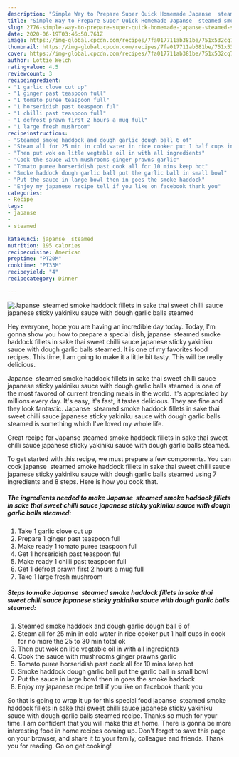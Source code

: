 ```yaml
---
description: "Simple Way to Prepare Super Quick Homemade Japanse  steamed smoke haddock fillets in sake thai sweet chilli sauce japanese sticky yakiniku sauce with dough garlic balls steamed"
title: "Simple Way to Prepare Super Quick Homemade Japanse  steamed smoke haddock fillets in sake thai sweet chilli sauce japanese sticky yakiniku sauce with dough garlic balls steamed"
slug: 2776-simple-way-to-prepare-super-quick-homemade-japanse-steamed-smoke-haddock-fillets-in-sake-thai-sweet-chilli-sauce-japanese-sticky-yakiniku-sauce-with-dough-garlic-balls-steamed
date: 2020-06-19T03:46:58.761Z
image: https://img-global.cpcdn.com/recipes/7fa017711ab381be/751x532cq70/japanse-steamed-smoke-haddock-fillets-in-sake-thai-sweet-chilli-sauce-japanese-sticky-yakiniku-sauc-recipe-main-photo.jpg
thumbnail: https://img-global.cpcdn.com/recipes/7fa017711ab381be/751x532cq70/japanse-steamed-smoke-haddock-fillets-in-sake-thai-sweet-chilli-sauce-japanese-sticky-yakiniku-sauc-recipe-main-photo.jpg
cover: https://img-global.cpcdn.com/recipes/7fa017711ab381be/751x532cq70/japanse-steamed-smoke-haddock-fillets-in-sake-thai-sweet-chilli-sauce-japanese-sticky-yakiniku-sauc-recipe-main-photo.jpg
author: Lottie Welch
ratingvalue: 4.5
reviewcount: 3
recipeingredient:
- "1 garlic clove cut up"
- "1 ginger past teaspoon full"
- "1 tomato puree teaspoon full"
- "1 horseridish past teaspoon ful"
- "1 chilli past teaspoon full"
- "1 defrost prawn first 2 hours a mug full"
- "1 large fresh mushroom"
recipeinstructions:
- "Steamed smoke haddock and dough garlic dough ball 6 of"
- "Steam all for 25 min in cold water in rice cooker put 1 half cups in cook for no more the 25 to 30 min total ok"
- "Then put wok on litle vegtable oil in with all ingredients"
- "Cook the sauce with mushrooms ginger prawns garlic"
- "Tomato puree horseridish past cook all for 10 mins keep hot"
- "Smoke haddock dough garlic ball put the garlic ball in small bowl"
- "Put the sauce in large bowl then in goes the smoke haddock"
- "Enjoy my japanese recipe tell if you like on facebook thank you"
categories:
- Recipe
tags:
- japanse
- 
- steamed

katakunci: japanse  steamed 
nutrition: 195 calories
recipecuisine: American
preptime: "PT20M"
cooktime: "PT33M"
recipeyield: "4"
recipecategory: Dinner

---
```



![Japanse  steamed smoke haddock fillets in sake thai sweet chilli sauce japanese sticky yakiniku sauce with dough garlic balls steamed](https://img-global.cpcdn.com/recipes/7fa017711ab381be/751x532cq70/japanse-steamed-smoke-haddock-fillets-in-sake-thai-sweet-chilli-sauce-japanese-sticky-yakiniku-sauc-recipe-main-photo.jpg)

Hey everyone, hope you are having an incredible day today. Today, I'm gonna show you how to prepare a special dish, japanse  steamed smoke haddock fillets in sake thai sweet chilli sauce japanese sticky yakiniku sauce with dough garlic balls steamed. It is one of my favorites food recipes. This time, I am going to make it a little bit tasty. This will be really delicious.

Japanse  steamed smoke haddock fillets in sake thai sweet chilli sauce japanese sticky yakiniku sauce with dough garlic balls steamed is one of the most favored of current trending meals in the world. It's appreciated by millions every day. It's easy, it's fast, it tastes delicious. They are fine and they look fantastic. Japanse  steamed smoke haddock fillets in sake thai sweet chilli sauce japanese sticky yakiniku sauce with dough garlic balls steamed is something which I've loved my whole life.

Great recipe for Japanse steamed smoke haddock fillets in sake thai sweet chilli sauce japanese sticky yakiniku sauce with dough garlic balls steamed.


To get started with this recipe, we must prepare a few components. You can cook japanse  steamed smoke haddock fillets in sake thai sweet chilli sauce japanese sticky yakiniku sauce with dough garlic balls steamed using 7 ingredients and 8 steps. Here is how you cook that.

<!--inarticleads1-->

##### The ingredients needed to make Japanse  steamed smoke haddock fillets in sake thai sweet chilli sauce japanese sticky yakiniku sauce with dough garlic balls steamed:

1. Take 1 garlic clove cut up
1. Prepare 1 ginger past teaspoon full
1. Make ready 1 tomato puree teaspoon full
1. Get 1 horseridish past teaspoon ful
1. Make ready 1 chilli past teaspoon full
1. Get 1 defrost prawn first 2 hours a mug full
1. Take 1 large fresh mushroom




<!--inarticleads2-->

##### Steps to make Japanse  steamed smoke haddock fillets in sake thai sweet chilli sauce japanese sticky yakiniku sauce with dough garlic balls steamed:

1. Steamed smoke haddock and dough garlic dough ball 6 of
1. Steam all for 25 min in cold water in rice cooker put 1 half cups in cook for no more the 25 to 30 min total ok
1. Then put wok on litle vegtable oil in with all ingredients
1. Cook the sauce with mushrooms ginger prawns garlic
1. Tomato puree horseridish past cook all for 10 mins keep hot
1. Smoke haddock dough garlic ball put the garlic ball in small bowl
1. Put the sauce in large bowl then in goes the smoke haddock
1. Enjoy my japanese recipe tell if you like on facebook thank you




So that is going to wrap it up for this special food japanse  steamed smoke haddock fillets in sake thai sweet chilli sauce japanese sticky yakiniku sauce with dough garlic balls steamed recipe. Thanks so much for your time. I am confident that you will make this at home. There is gonna be more interesting food in home recipes coming up. Don't forget to save this page on your browser, and share it to your family, colleague and friends. Thank you for reading. Go on get cooking!
